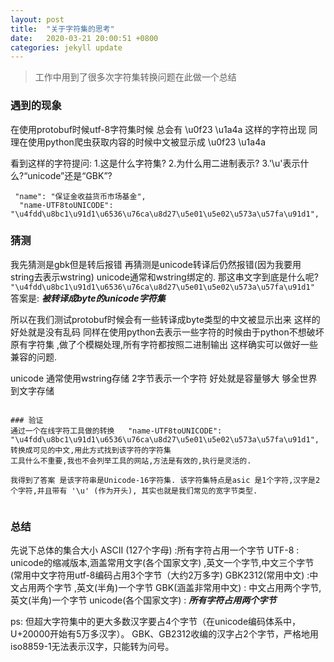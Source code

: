 ```yaml
---
layout: post
title:  "关于字符集的思考"
date:   2020-03-21 20:00:51 +0800
categories: jekyll update
---
```



> 工作中用到了很多次字符集转换问题在此做一个总结

###  遇到的现象
在使用protobuf时候utf-8字符集时候  总会有 \u0f23 \u1a4a 这样的字符出现
同理在使用python爬虫获取内容的时候中文被显示成 \u0f23 \u1a4a

看到这样的字符提问:
1.这是什么字符集?
2.为什么用二进制表示?
3.'\u'表示什么?“unicode”还是“GBK”?

```
 "name": "保证金收益货币市场基金",
  "name-UTF8toUNICODE": "\u4fdd\u8bc1\u91d1\u6536\u76ca\u8d27\u5e01\u5e02\u573a\u57fa\u91d1",
```
### 猜测
我先猜测是gbk但是转后报错
再猜测是unicode转译后仍然报错(因为我要用 string去表示wstring) unicode通常和wstring绑定的.
那这串文字到底是什么呢?
`"\u4fdd\u8bc1\u91d1\u6536\u76ca\u8d27\u5e01\u5e02\u573a\u57fa\u91d1"`
答案是: ***被转译成byte的unicode字符集***

所以在我们测试protobuf时候会有一些转译成byte类型的中文被显示出来 这样的好处就是没有乱码
同样在使用python去表示一些字符的时候由于python不想破坏原有字符集 ,做了个模糊处理,所有字符都按照二进制输出
这样确实可以做好一些兼容的问题.


unicode 通常使用wstring存储   2字节表示一个字符  好处就是容量够大 够全世界到文字存储
 
```

### 验证
通过一个在线字符工具做的转换   "name-UTF8toUNICODE": "\u4fdd\u8bc1\u91d1\u6536\u76ca\u8d27\u5e01\u5e02\u573a\u57fa\u91d1", 转换成可见的中文,用此方式找到该字符的字符集
工具什么不重要,我也不会列举工具的网站,方法是有效的,执行是灵活的.

我得到了答案 是该字符串是Unicode-16字符集. 该字符集特点是asic 是1个字符,汉字是2个字符,并且带有 '\u' (作为开头), 其实也就是我们常见的宽字节类型.


```
### 总结
先说下总体的集合大小
ASCII (127个字母)    :所有字符占用一个字节
UTF-8 : unicode的缩减版本,涵盖常用文字(各个国家文字) ,英文一个字节,中文三个字节(常用中文字符用utf-8编码占用3个字节（大约2万多字)
GBK2312(常用中文)   :中文占用两个字节  ,英文(半角)一个字节
GBK(涵盖非常用中文)  : 中文占用两个字节,英文(半角)一个字节 
unicode(<utf-16>各个国家文字) : ***所有字符占用两个字节***

ps:
但超大字符集中的更大多数汉字要占4个字节（在unicode编码体系中，U+20000开始有5万多汉字）。
GBK、GB2312收编的汉字占2个字节，严格地用iso8859-1无法表示汉字，只能转为问号。